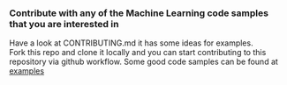 ### Contribute with any of the Machine Learning code samples that you are interested in<br>

Have a look at CONTRIBUTING.md it has some ideas for examples. <br>
Fork this repo and clone it locally and you can start contributing to this repository via github workflow.
Some good code samples can be found at [examples](https://keras.io/examples/)

